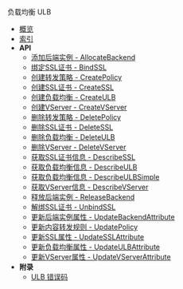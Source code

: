 <div class="sidebar_title icon__ulb">负载均衡 ULB</div>

- [概览](api/ulb-api/README.md)
- [索引](api/ulb-api/index.md)
- **API**
    - [添加后端实例 - AllocateBackend](api/ulb-api/allocate_backend)
    - [绑定SSL证书 - BindSSL](api/ulb-api/bind_ssl)
    - [创建转发策略 - CreatePolicy](api/ulb-api/create_policy)
    - [创建SSL证书 - CreateSSL](api/ulb-api/create_ssl)
    - [创建负载均衡 - CreateULB](api/ulb-api/create_ulb)
    - [创建VServer - CreateVServer](api/ulb-api/create_vserver)
    - [删除转发策略 - DeletePolicy](api/ulb-api/delete_policy)
    - [删除SSL证书 - DeleteSSL](api/ulb-api/delete_ssl)
    - [删除负载均衡 - DeleteULB](api/ulb-api/delete_ulb)
    - [删除VServer - DeleteVServer](api/ulb-api/delete_vserver)
    - [获取SSL证书信息 - DescribeSSL](api/ulb-api/describe_ssl)
    - [获取负载均衡信息 - DescribeULB](api/ulb-api/describe_ulb)
    - [获取负载均衡信息 - DescribeULBSimple](api/ulb-api/describe_ulb_simple)
    - [获取VServer信息 - DescribeVServer](api/ulb-api/describe_vserver)
    - [释放后端实例 - ReleaseBackend](api/ulb-api/release_backend)
    - [解绑SSL证书 - UnbindSSL](api/ulb-api/unbind_ssl)
    - [更新后端实例属性 - UpdateBackendAttribute](api/ulb-api/update_backend_attribute)
    - [更新内容转发规则 - UpdatePolicy](api/ulb-api/update_policy)
    - [更新SSL属性 - UpdateSSLAttribute](api/ulb-api/update_ssl_attribute)
    - [更新负载均衡属性 - UpdateULBAttribute](api/ulb-api/update_ulb_attribute)
    - [更新VServer属性 - UpdateVServerAttribute](api/ulb-api/update_vserver_attribute)
- **附录**
  - [ULB 错误码](api/ulb-api/error_code)
